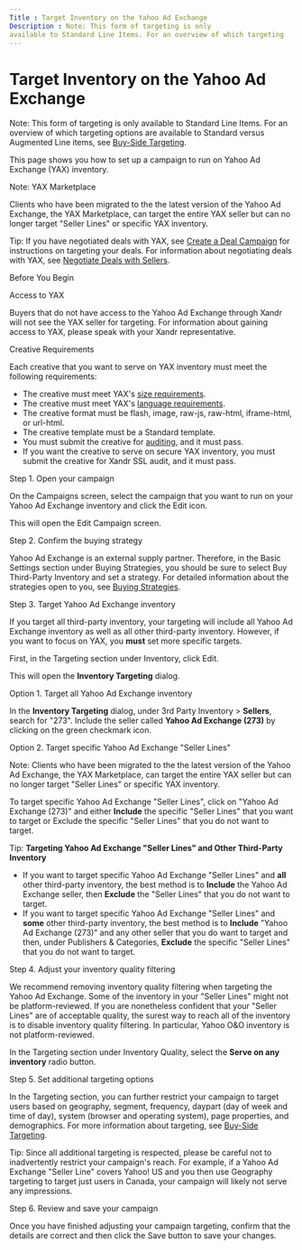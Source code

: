 ```yaml
---
Title : Target Inventory on the Yahoo Ad Exchange
Description : Note: This form of targeting is only
available to Standard Line Items. For an overview of which targeting
---
```



# Target Inventory on the Yahoo Ad Exchange





Note: This form of targeting is only
available to Standard Line Items. For an overview of which targeting
options are available to Standard versus Augmented Line items, see
<a href="buy-side-targeting.html" class="xref">Buy-Side Targeting</a>.



This page shows you how to set up a campaign to run on Yahoo Ad Exchange
(YAX) inventory.



Note: YAX Marketplace

Clients who have been migrated to the the latest version of the Yahoo Ad
Exchange, the YAX Marketplace, can target the entire YAX seller but can
no longer target "Seller Lines" or specific YAX inventory.





Tip: If you have negotiated deals with
YAX, see
<a href="create-a-deal-campaign.html" class="xref">Create a Deal
Campaign</a> for instructions on targeting your deals. For information
about negotiating deals with YAX, see
<a href="negotiate-deals-with-sellers.html" class="xref">Negotiate Deals
with Sellers</a>.



Before You Begin

Access to YAX

Buyers that do not have access to the Yahoo Ad Exchange through
Xandr will not see the YAX seller for targeting.
For information about gaining access to YAX, please speak with your
Xandr representative.

Creative Requirements

Each creative that you want to serve on YAX inventory must meet the
following requirements:

- The creative must meet YAX's <a
  href="https://api.yieldmanager.com/api-1.37/doc/phpdoc/4_enum_size.html"
  class="xref" target="_blank">size requirements</a>.
- The creative must meet YAX's <a
  href="https://api.yieldmanager.com/api-1.37/doc/phpdoc/4_enum_language.html"
  class="xref" target="_blank">language requirements</a>.
- The creative format must be flash, image, raw-js, raw-html,
  iframe-html, or url-html.
- The creative template must be a Standard template.
- You must submit the creative for
  <a href="creative-standards.html" class="xref"
  title="Xandr has foundational policies that all creative and inventory content must follow. Creatives that violate these policies will be removed from the platform, and will be ineligible for both real-time bidding (RTB) and in-network buying. Repeated violation of these policies may result in strikes against offending members.">auditing</a>,
  and it must pass.
- If you want the creative to serve on secure YAX inventory, you must
  submit the creative for Xandr SSL audit, and
  it must pass.

Step 1. Open your campaign

On the Campaigns screen, select the
campaign that you want to run on your Yahoo Ad Exchange inventory and
click the Edit icon.

This will open the Edit Campaign
screen.

Step 2. Confirm the buying strategy

Yahoo Ad Exchange is an external supply partner. Therefore, in the
Basic Settings section under
Buying Strategies, you should be sure
to select Buy Third-Party Inventory
and set a strategy. For detailed information about the strategies open
to you, see
<a href="buying-strategies.html" class="xref">Buying Strategies</a>.

Step 3. Target Yahoo Ad Exchange inventory

If you target all third-party inventory, your targeting will include all
Yahoo Ad Exchange inventory as well as all other third-party inventory.
However, if you want to focus on YAX, you **must** set more specific
targets.

First, in the Targeting section under
Inventory, click
Edit.

This will open the **Inventory Targeting** dialog.

Option 1. Target all Yahoo Ad Exchange inventory

In the **Inventory Targeting** dialog, under
3rd Party Inventory \> **Sellers**,
search for "273". Include the seller called **Yahoo Ad Exchange (273)**
by clicking on the green checkmark icon.

Option 2. Target specific Yahoo Ad Exchange "Seller Lines"



Note: Clients who have been migrated to
the the latest version of the Yahoo Ad Exchange, the YAX Marketplace,
can target the entire YAX seller but can no longer target "Seller Lines"
or specific YAX inventory.



To target specific Yahoo Ad Exchange "Seller Lines", click on "Yahoo Ad
Exchange (273)" and either **Include** the specific "Seller Lines" that
you want to target or Exclude the
specific "Seller Lines" that you do not want to target.



Tip: **Targeting Yahoo Ad Exchange
"Seller Lines" and Other Third-Party Inventory**

- If you want to target specific Yahoo Ad Exchange "Seller Lines" and
  **all** other third-party inventory, the best method is to **Include**
  the Yahoo Ad Exchange seller, then **Exclude** the "Seller Lines" that
  you do not want to target.
- If you want to target specific Yahoo Ad Exchange "Seller Lines" and
  **some** other third-party inventory, the best method is to
  **Include** "Yahoo Ad Exchange (273)" and any other seller that you do
  want to target and then, under Publishers &
  Categories, **Exclude** the specific "Seller Lines" that you do
  not want to target.



Step 4. Adjust your inventory quality filtering

We recommend removing inventory quality filtering when targeting the
Yahoo Ad Exchange. Some of the inventory in your "Seller Lines" might
not be platform-reviewed. If you are nonetheless confident that your
"Seller Lines" are of acceptable quality, the surest way to reach all of
the inventory is to disable inventory quality filtering. In particular,
Yahoo O&O inventory is not platform-reviewed.

In the Targeting section under
Inventory Quality, select the **Serve
on any inventory** radio button.

Step 5. Set additional targeting options

In the Targeting section, you can
further restrict your campaign to target users based on geography,
segment, frequency, daypart (day of week and time of day), system
(browser and operating system), page properties, and demographics. For
more information about targeting, see
<a href="buy-side-targeting.html" class="xref">Buy-Side Targeting</a>.



Tip: Since all additional targeting is
respected, please be careful not to inadvertently restrict your
campaign's reach. For example, if a Yahoo Ad Exchange "Seller Line"
covers Yahoo! US and you then use Geography targeting to target just
users in Canada, your campaign will likely not serve any impressions.



Step 6. Review and save your campaign

Once you have finished adjusting your campaign targeting, confirm that
the details are correct and then click the
Save button to save your changes.




